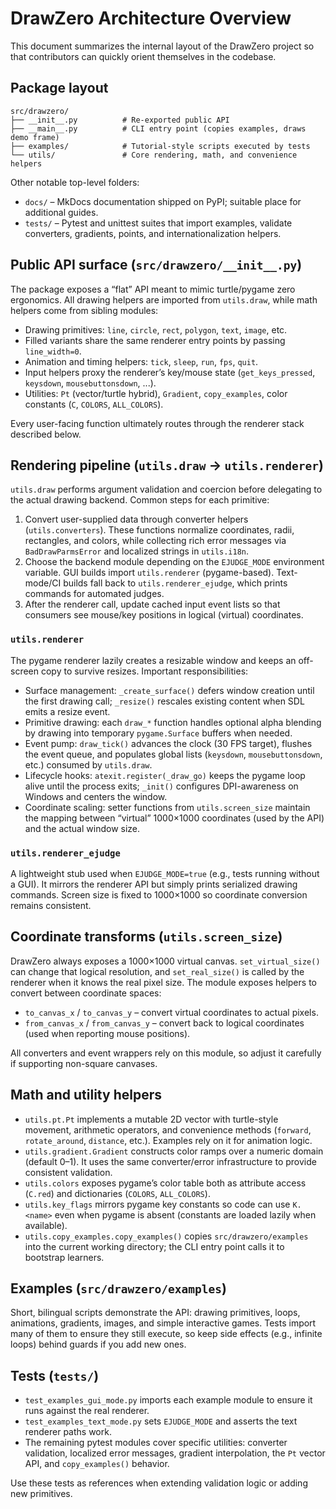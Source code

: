# DrawZero Architecture Overview

This document summarizes the internal layout of the DrawZero project so that contributors can quickly orient themselves in the codebase.

## Package layout

```
src/drawzero/
├── __init__.py          # Re-exported public API
├── __main__.py          # CLI entry point (copies examples, draws demo frame)
├── examples/            # Tutorial-style scripts executed by tests
└── utils/               # Core rendering, math, and convenience helpers
```

Other notable top-level folders:

* `docs/` – MkDocs documentation shipped on PyPI; suitable place for additional guides.
* `tests/` – Pytest and unittest suites that import examples, validate converters, gradients, points, and internationalization helpers.

## Public API surface (`src/drawzero/__init__.py`)

The package exposes a “flat” API meant to mimic turtle/pygame zero ergonomics. All drawing helpers are imported from `utils.draw`, while math helpers come from sibling modules:

* Drawing primitives: `line`, `circle`, `rect`, `polygon`, `text`, `image`, etc.
* Filled variants share the same renderer entry points by passing `line_width=0`.
* Animation and timing helpers: `tick`, `sleep`, `run`, `fps`, `quit`.
* Input helpers proxy the renderer’s key/mouse state (`get_keys_pressed`, `keysdown`, `mousebuttonsdown`, ...).
* Utilities: `Pt` (vector/turtle hybrid), `Gradient`, `copy_examples`, color constants (`C`, `COLORS`, `ALL_COLORS`).

Every user-facing function ultimately routes through the renderer stack described below.

## Rendering pipeline (`utils.draw` → `utils.renderer`)

`utils.draw` performs argument validation and coercion before delegating to the actual drawing backend. Common steps for each primitive:

1. Convert user-supplied data through converter helpers (`utils.converters`). These functions normalize coordinates, radii, rectangles, and colors, while collecting rich error messages via `BadDrawParmsError` and localized strings in `utils.i18n`.
2. Choose the backend module depending on the `EJUDGE_MODE` environment variable. GUI builds import `utils.renderer` (pygame-based). Text-mode/CI builds fall back to `utils.renderer_ejudge`, which prints commands for automated judges.
3. After the renderer call, update cached input event lists so that consumers see mouse/key positions in logical (virtual) coordinates.

### `utils.renderer`

The pygame renderer lazily creates a resizable window and keeps an off-screen copy to survive resizes. Important responsibilities:

* Surface management: `_create_surface()` defers window creation until the first drawing call; `_resize()` rescales existing content when SDL emits a resize event.
* Primitive drawing: each `draw_*` function handles optional alpha blending by drawing into temporary `pygame.Surface` buffers when needed.
* Event pump: `draw_tick()` advances the clock (30 FPS target), flushes the event queue, and populates global lists (`keysdown`, `mousebuttonsdown`, etc.) consumed by `utils.draw`.
* Lifecycle hooks: `atexit.register(_draw_go)` keeps the pygame loop alive until the process exits; `_init()` configures DPI-awareness on Windows and centers the window.
* Coordinate scaling: setter functions from `utils.screen_size` maintain the mapping between “virtual” 1000×1000 coordinates (used by the API) and the actual window size.

### `utils.renderer_ejudge`

A lightweight stub used when `EJUDGE_MODE=true` (e.g., tests running without a GUI). It mirrors the renderer API but simply prints serialized drawing commands. Screen size is fixed to 1000×1000 so coordinate conversion remains consistent.

## Coordinate transforms (`utils.screen_size`)

DrawZero always exposes a 1000×1000 virtual canvas. `set_virtual_size()` can change that logical resolution, and `set_real_size()` is called by the renderer when it knows the real pixel size. The module exposes helpers to convert between coordinate spaces:

* `to_canvas_x` / `to_canvas_y` – convert virtual coordinates to actual pixels.
* `from_canvas_x` / `from_canvas_y` – convert back to logical coordinates (used when reporting mouse positions).

All converters and event wrappers rely on this module, so adjust it carefully if supporting non-square canvases.

## Math and utility helpers

* `utils.pt.Pt` implements a mutable 2D vector with turtle-style movement, arithmetic operators, and convenience methods (`forward`, `rotate_around`, `distance`, etc.). Examples rely on it for animation logic.
* `utils.gradient.Gradient` constructs color ramps over a numeric domain (default 0–1). It uses the same converter/error infrastructure to provide consistent validation.
* `utils.colors` exposes pygame’s color table both as attribute access (`C.red`) and dictionaries (`COLORS`, `ALL_COLORS`).
* `utils.key_flags` mirrors pygame key constants so code can use `K.<name>` even when pygame is absent (constants are loaded lazily when available).
* `utils.copy_examples.copy_examples()` copies `src/drawzero/examples` into the current working directory; the CLI entry point calls it to bootstrap learners.

## Examples (`src/drawzero/examples`)

Short, bilingual scripts demonstrate the API: drawing primitives, loops, animations, gradients, images, and simple interactive games. Tests import many of them to ensure they still execute, so keep side effects (e.g., infinite loops) behind guards if you add new ones.

## Tests (`tests/`)

* `test_examples_gui_mode.py` imports each example module to ensure it runs against the real renderer.
* `test_examples_text_mode.py` sets `EJUDGE_MODE` and asserts the text renderer paths work.
* The remaining pytest modules cover specific utilities: converter validation, localized error messages, gradient interpolation, the `Pt` vector API, and `copy_examples()` behavior.

Use these tests as references when extending validation logic or adding new primitives.
